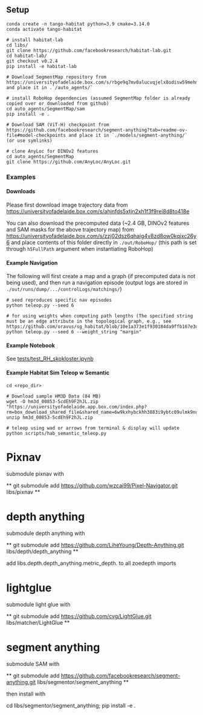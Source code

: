## Setup
```
conda create -n tango-habitat python=3.9 cmake=3.14.0
conda activate tango-habitat

# install habitat-lab
cd libs/
git clone https://github.com/facebookresearch/habitat-lab.git
cd habitat-lab/
git checkout v0.2.4
pip install -e habitat-lab

# Download SegmentMap repository from https://universityofadelaide.box.com/s/rbge9q7mv0alucvqjelx8odisw59mehm and place it in .`/auto_agents/`

# install RoboHop dependencies (assumed SegmentMap folder is already copied over or downloaded from github)
cd auto_agents/SegmentMap/sam
pip install -e . 

# Download SAM (ViT-H) checkpoint from https://github.com/facebookresearch/segment-anything?tab=readme-ov-file#model-checkpoints and place it in `./models/segment-anything/` (or use symlinks)

# clone AnyLoc for DINOv2 features
cd auto_agents/SegmentMap
git clone https://github.com/AnyLoc/AnyLoc.git
```
### Examples
#### Downloads
Please first download image trajectory data from https://universityofadelaide.box.com/s/ahjnfds5xtjn2xh1f3f9rei8d8to418e

You can also download the precomputed data (~2.4 GB, DINOv2 features and SAM masks for the above trajectory map) from https://universityofadelaide.box.com/s/zzj02dsz6qhaig4v8zd8ow0kqjxc26y6 and place contents of this folder directly in `./out/RoboHop/` (this path is set through `h5FullPath` argument when instantiating RoboHop)

#### Example Navigation
The following will first create a map and a graph (if precomputed data is not being used), and then run a navigation episode (output logs are stored in `./out/runs/dump/.../controlLogs/matchings/`)
```
# seed reproduces specific nav episodes
python teleop.py --seed 6

# for using weights when computing path lengths (The specified string must be an edge attribute in the topological graph, e.g., see https://github.com/oravus/sg_habitat/blob/10e1a373e1f930184da9ffb167e3df8894c20bcc/auto_agent.py#L295)
python teleop.py --seed 6 --weight_string "margin"
```

#### Example Notebook
See [tests/test_RH_skokloster.ipynb](./tests/test_RH_skokloster.ipynb)


#### Example Habitat Sim Teleop w Semantic 
```
cd <repo_dir>

# Download sample HM3D Data (84 MB)
wget -O hm3d_00853-5cdEh9F2hJL.zip "https://universityofadelaide.app.box.com/index.php?rm=box_download_shared_file&shared_name=6w9kxhybckhh3883i9ybtc09ulmk9nuc&file_id=f_1562632791659"
unzip hm3d_00853-5cdEh9F2hJL.zip

# teleop using wad or arrows from terminal & display will update
python scripts/hab_semantic_teleop.py

```


# Pixnav

submodule pixnav with

** git submodule add https://github.com/wzcai99/Pixel-Navigator.git libs/pixnav **


# depth anything

submodule depth anything with

** git submodule add https://github.com/LiheYoung/Depth-Anything.git libs/depth/depth_anything **


add libs.depth.depth_anything.metric_depth. to all zoedepth imports


# lightglue

submodule light glue with

** git submodule add https://github.com/cvg/LightGlue.git libs/matcher/LightGlue **

# segment anything

submodule SAM with

** git submodule add https://github.com/facebookresearch/segment-anything.git libs/segmentor/segment_anything **

then install with 

cd libs/segmentor/segment_anything; pip install -e .
